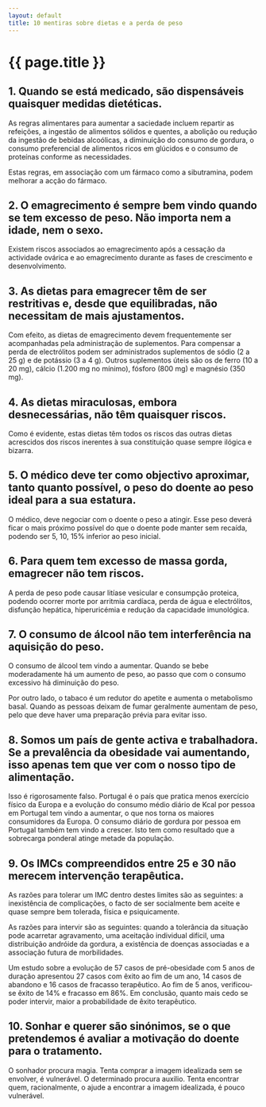 ```yaml
---
layout: default
title: 10 mentiras sobre dietas e a perda de peso
---
```


# {{ page.title }}

## 1. Quando se está medicado, são dispensáveis quaisquer medidas dietéticas.

As regras alimentares para aumentar a saciedade incluem repartir as refeições, a ingestão de alimentos sólidos e quentes, a abolição ou redução da ingestão de bebidas alcoólicas, a diminuição do consumo de gordura, o consumo preferencial de alimentos ricos em glúcidos e o consumo de proteínas conforme as necessidades.

Estas regras, em associação com um fármaco como a sibutramina, podem melhorar a acção do fármaco.

## 2. O emagrecimento é sempre bem vindo quando se tem excesso de peso. Não importa nem a idade, nem o sexo.

Existem riscos associados ao emagrecimento após a cessação da actividade ovárica e ao emagrecimento durante as fases de crescimento e desenvolvimento.

## 3. As dietas para emagrecer têm de ser restritivas e, desde que equilibradas, não necessitam de mais ajustamentos.

Com efeito, as dietas de emagrecimento devem frequentemente ser acompanhadas pela administração de suplementos. Para compensar a perda de electrólitos podem ser administrados suplementos de sódio (2 a 25 g) e de potássio (3 a 4 g). Outros suplementos úteis são os de ferro (10 a 20 mg), cálcio (1.200 mg no mínimo), fósforo (800 mg) e magnésio (350 mg).

## 4. As dietas miraculosas, embora desnecessárias, não têm quaisquer riscos.

Como é evidente, estas dietas têm todos os riscos das outras dietas acrescidos dos riscos inerentes à sua constituição quase sempre ilógica e bizarra.

## 5. O médico deve ter como objectivo aproximar, tanto quanto possível, o peso do doente ao peso ideal para a sua estatura.

O médico, deve negociar com o doente o peso a atingir. Esse peso deverá ficar o mais próximo possível do que o doente pode manter sem recaída, podendo ser 5, 10, 15% inferior ao peso inicial.

## 6. Para quem tem excesso de massa gorda, emagrecer não tem riscos.

A perda de peso pode causar litíase vesicular e consumpção proteica, podendo ocorrer morte por arritmia cardíaca, perda de água e electrólitos, disfunção hepática, hiperuricémia e redução da capacidade imunológica.

## 7. O consumo de álcool não tem interferência na aquisição do peso.

O consumo de álcool tem vindo a aumentar. Quando se bebe moderadamente há um aumento de peso, ao passo que com o consumo excessivo há diminuição do peso.

Por outro lado, o tabaco é um redutor do apetite e aumenta o metabolismo basal. Quando as pessoas deixam de fumar geralmente aumentam de peso, pelo que deve haver uma preparação prévia para evitar isso.

## 8. Somos um país de gente activa e trabalhadora. Se a prevalência da obesidade vai aumentando, isso apenas tem que ver com o nosso tipo de alimentação.

Isso é rigorosamente falso. Portugal é o país que pratica menos exercício físico da Europa e a evolução do consumo médio diário de Kcal por pessoa em Portugal tem vindo a aumentar, o que nos torna os maiores consumidores da Europa. O consumo diário de gordura por pessoa em Portugal também tem vindo a crescer. Isto tem como resultado que a sobrecarga ponderal atinge metade da população.

## 9. Os IMCs compreendidos entre 25 e 30 não merecem intervenção terapêutica.

As razões para tolerar um IMC dentro destes limites são as seguintes: a inexistência de complicações, o facto de ser socialmente bem aceite e quase sempre bem tolerada, física e psiquicamente.

As razões para intervir são as seguintes: quando a tolerância da situação pode acarretar agravamento, uma aceitação individual difícil, uma distribuição andróide da gordura, a existência de doenças associadas e a associação futura de morbilidades.

Um estudo sobre a evolução de 57 casos de pré-obesidade com 5 anos de duração apresentou 27 casos com êxito ao fim de um ano, 14 casos de abandono e 16 casos de fracasso terapêutico. Ao fim de 5 anos, verificou-se êxito de 14% e fracasso em 86%. Em conclusão, quanto mais cedo se poder intervir, maior a probabilidade de êxito terapêutico.

## 10. Sonhar e querer são sinónimos, se o que pretendemos é avaliar a motivação do doente para o tratamento.

O sonhador procura magia. Tenta comprar a imagem idealizada sem se envolver, é vulnerável.
O determinado procura auxilio. Tenta encontrar quem, racionalmente, o ajude a encontrar a imagem idealizada, é pouco vulnerável.